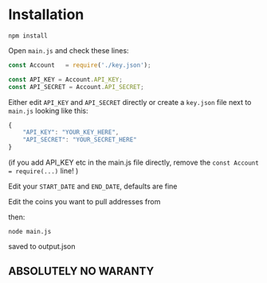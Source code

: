 

# Installation

```
npm install
```

Open `main.js` and check these lines:

```js
const Account   = require('./key.json');

const API_KEY = Account.API_KEY;
const API_SECRET = Account.API_SECRET;
```

Either edit `API_KEY` and `API_SECRET` directly or create a `key.json` file next to `main.js` looking like this:

```js
{ 
    "API_KEY": "YOUR_KEY_HERE",
    "API_SECRET": "YOUR_SECRET_HERE"
}
```

(if you add API_KEY etc in the main.js file directly, remove the `const Account = require(...)` line! )

Edit your `START_DATE` and `END_DATE`, defaults are fine

Edit the coins you want to pull addresses from 

then:

```
node main.js
```

saved to output.json


## ABSOLUTELY NO WARANTY 